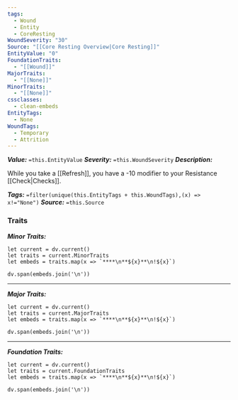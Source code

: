 ```yaml
---
tags:
  - Wound
  - Entity
  - CoreResting
WoundSeverity: "30"
Source: "[[Core Resting Overview|Core Resting]]"
EntityValue: "0"
FoundationTraits:
  - "[[Wound]]"
MajorTraits:
  - "[[None]]"
MinorTraits:
  - "[[None]]"
cssclasses:
  - clean-embeds
EntityTags:
  - None
WoundTags:
  - Temporary
  - Attrition
---
```

***Value:*** `=this.EntityValue`
***Severity:*** `=this.WoundSeverity`
***Description:***

While you take a [[Refresh]], you have a -10 modifier to your Resistance [[Check|Checks]].

***Tags:*** `=filter(unique(this.EntityTags + this.WoundTags),(x) => x!="None")`
***Source:*** `=this.Source`
### Traits

***Minor Traits:***
```dataviewjs
let current = dv.current()
let traits = current.MinorTraits
let embeds = traits.map(x => `****\n**${x}**\n!${x}`)

dv.span(embeds.join('\n'))
```
****

***Major Traits:***
```dataviewjs
let current = dv.current()
let traits = current.MajorTraits
let embeds = traits.map(x => `****\n**${x}**\n!${x}`)

dv.span(embeds.join('\n'))
```
****

***Foundation Traits:***
```dataviewjs
let current = dv.current()
let traits = current.FoundationTraits
let embeds = traits.map(x => `****\n**${x}**\n!${x}`)

dv.span(embeds.join('\n'))
```